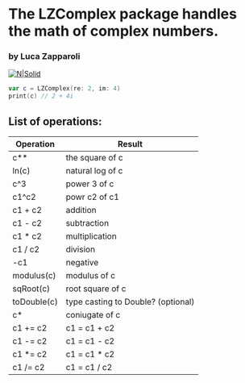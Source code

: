 # The LZComplex package handles the math of complex numbers.
### by Luca Zapparoli

[![N|Solid](https://apps.yourbestsail-science.com/logo/logo9.png)](https://www.yourbestsail-science.com)

```swift
var c = LZComplex(re: 2, im: 4)
print(c) // 2 + 4i
```

## List of operations:

| Operation | Result |
| ------ | ------ |
| c** | the square of c |
| ln(c) | natural log of c |
| c^3 | power 3 of c |
| c1^c2 | powr c2 of c1 |
| c1 + c2 | addition |
| c1 - c2 | subtraction |
| c1 * c2 | multiplication |
| c1 / c2 | division |
| -c1 | negative |
| modulus(c) | modulus of c |
| sqRoot(c) | root square of c |
| toDouble(c) | type casting to Double? (optional) |
| c* | coniugate of c |
| c1 += c2 | c1 = c1 + c2 |
| c1 -= c2 | c1 = c1 - c2 |
| c1 *= c2 | c1 = c1 * c2 |
| c1 /= c2 | c1 = c1 / c2 |

